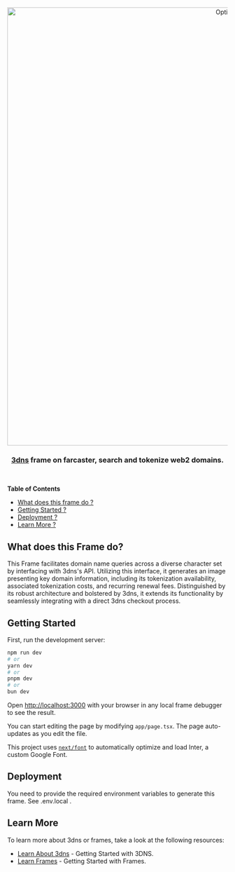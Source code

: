 <div align="center">
  <br />
  <br />
  <a href="https://3dns.box"><img alt="Optimism" src="https://magenta-hollow-tiglon-795.mypinata.cloud/ipfs/Qmf6HDPzGJjcWT1g8tp2gdduTHNFPUwrrvoN4St7rR8wSV" width=1000></a>
  <br />
  <h3><a href="https://3dns.box">3dns</a> frame on farcaster, search and tokenize web2 domains.</h3>
  <br />
</div>

**Table of Contents**

- [What does this frame do ?](#what-does-this-frame-do)
- [Getting Started ?](#getting-started)
- [Deployment ?](#deployment)
- [Learn More ?](#learn-more)


## What does this Frame do? 
This Frame facilitates domain name queries across a diverse character set by interfacing with 3dns's API. Utilizing this interface, it generates an image presenting key domain information, including its tokenization availability, associated tokenization costs, and recurring renewal fees. Distinguished by its robust architecture and bolstered by 3dns, it extends its functionality by seamlessly integrating with a direct 3dns checkout process.

## Getting Started

First, run the development server:

```bash
npm run dev
# or
yarn dev
# or
pnpm dev
# or
bun dev
```

Open [http://localhost:3000](http://localhost:3000) with your browser in any local frame debugger to see the result.

You can start editing the page by modifying `app/page.tsx`. The page auto-updates as you edit the file.

This project uses [`next/font`](https://nextjs.org/docs/basic-features/font-optimization) to automatically optimize and load Inter, a custom Google Font.

## Deployment
You need to provide the required environment variables to generate this frame. See .env.local .

## Learn More

To learn more about 3dns or frames, take a look at the following resources:

- [Learn About 3dns](https://docs.3dns.box/3dns/product-overview/getting-started-with-3dns) - Getting Started with 3DNS.
- [Learn Frames](https://docs.farcaster.xyz/learn/what-is-farcaster/frames) - Getting Started with Frames.




